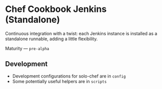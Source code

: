 Chef Cookbook Jenkins (Standalone)
==============================

Continuous integration with a twist: each Jenkins instance is installed as a standalone runnable, 
adding a little flexibility.

Maturity &mdash; `pre-alpha`


Development
-----------
* Development configurations for solo-chef are in `config`
* Some potentially useful helpers are in `scripts`